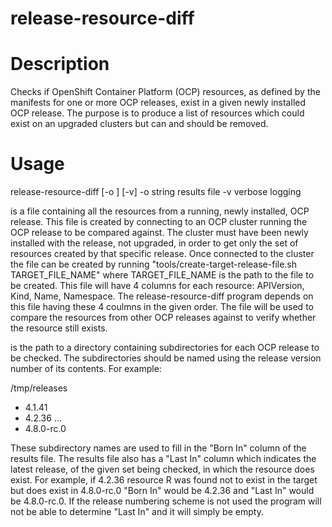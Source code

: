 # release-resource-diff

# Description
Checks if OpenShift Container Platform (OCP) resources, as defined by the manifests for one or more OCP releases, exist in a given newly installed OCP release. The purpose is to produce a list of resources which could exist on an upgraded clusters but can and should be removed.

# Usage

release-resource-diff [-o <results file path>] [-v] <target release file path> <top-level dir>
  -o string
    	results file
  -v	verbose logging
  
<target release file path> is a file containing all the resources from a running, newly installed, OCP release. This file is created by connecting to an OCP cluster running the OCP release to be compared against. The cluster must have been newly installed with the release, not upgraded, in order to get only the set of resources created by that specific release. Once connected to the cluster the file can be created by running "tools/create-target-release-file.sh TARGET_FILE_NAME" where  TARGET_FILE_NAME is the path to the file to be created. This file will have 4 columns for each resource: APIVersion, Kind, Name, Namespace. The release-resource-diff program depends on this file having these 4 coulmns in the given order. The file will be used to compare the resources from other OCP releases against to verify whether the resource still exists.
  
<top-level dir> is the path to a directory containing subdirectories for each OCP release to be checked. The subdirectories should be named using the release version number of its contents. For example:
  
  /tmp/releases
  - 4.1.41
  - 4.2.36
  ...
  - 4.8.0-rc.0
  
These subdirectory names are used to fill in the "Born In" column of the results file. The results file also has a "Last In" column which indicates the latest release, of the given set being checked, in which the resource does exist. For example, if 4.2.36 resource R was found not to exist in the target but does exist in 4.8.0-rc.0 "Born In" would be 4.2.36 and "Last In" would be 4.8.0-rc.0. If the release numbering scheme is not used the program will not be able to determine "Last In" and it will simply be empty.
